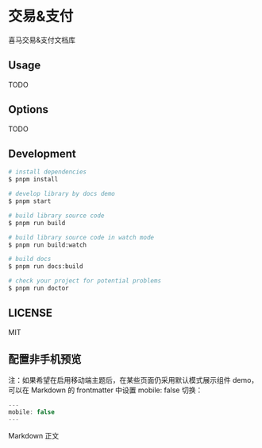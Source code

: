 # 交易&支付

喜马交易&支付文档库

## Usage

TODO

## Options

TODO

## Development

```bash
# install dependencies
$ pnpm install

# develop library by docs demo
$ pnpm start

# build library source code
$ pnpm run build

# build library source code in watch mode
$ pnpm run build:watch

# build docs
$ pnpm run docs:build

# check your project for potential problems
$ pnpm run doctor
```

## LICENSE

MIT

## 配置非手机预览

注：如果希望在启用移动端主题后，在某些页面仍采用默认模式展示组件 demo，可以在 Markdown 的 frontmatter 中设置 mobile: false 切换：

```js
---
mobile: false
---
```

Markdown 正文
